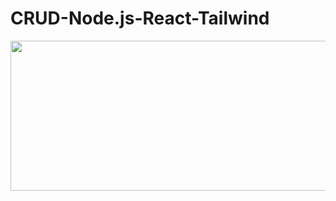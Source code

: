 # CRUD-Node.js-React-Tailwind



<img src="https://i.giphy.com/media/E8GS5prNl7VgfxCKlD/giphy.webp" width="720" height="240" frameBorder="0" class="giphy-embed" allowFullScreen />
